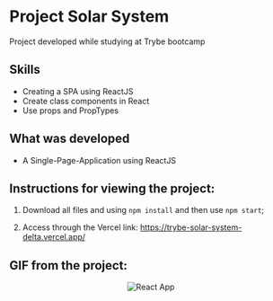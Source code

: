 # Project Solar System
Project developed while studying at Trybe bootcamp

## Skills

- Creating a SPA using ReactJS
- Create class components in React
- Use props and PropTypes


## What was developed

- A Single-Page-Application using ReactJS

## Instructions for viewing the project:

1. Download all files and using `npm install` and  then use `npm start`; 

2. Access through the Vercel link: https://trybe-solar-system-delta.vercel.app/

## GIF from the project:
<p align="center">
  <img  src="" alt="React App"/>
</p>
